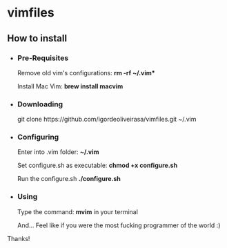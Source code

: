 vimfiles
========

<h2>How to install</h2>
<ul>

<li>
<h3>Pre-Requisites</h3>
<p>Remove old vim's configurations: <strong>rm -rf ~/.vim*</strong></p>
<p>Install Mac Vim: <strong>brew install macvim</strong></p>
</li>

<li>
<h3>Downloading</h3>
<p>git clone https://github.com/igordeoliveirasa/vimfiles.git ~/.vim</p>
</li>

<li>
<h3>Configuring</h3>
<p>Enter into .vim folder: <strong>~/.vim</strong></p>
<p>Set configure.sh as executable: <strong>chmod +x configure.sh</strong></p>
<p>Run the configure.sh <strong>./configure.sh</strong></p>
</li>

<li>
<h3>Using</h3>
<p>Type the command: <strong>mvim</strong> in your terminal</p>
<p>And... Feel like if you were the most fucking programmer of the world :)</p>
</li>

</ul>

<p>Thanks!</p>
